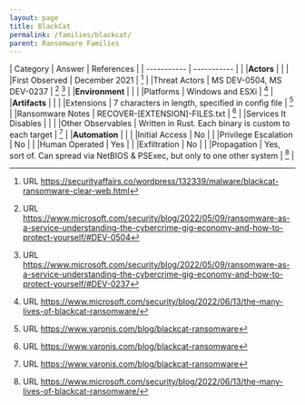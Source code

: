```yaml
---
layout: page
title: BlackCat
permalink: /families/blackcat/
parent: Ransomware Families
---
```


| Category | Answer | References | 
| ----------- | ----------- | | 
|**Actors** | | |
|First Observed | December 2021 | [^1] |
|Threat Actors | MS DEV-0504, MS DEV-0237 | [^2] [^3] |
|**Environment** | | |
|Platforms | Windows and ESXi | [^4] |
|**Artifacts** | | |
|Extensions | 7 characters in length, specified in config file | [^5] |
|Ransomware Notes | RECOVER-[EXTENSION]-FILES.txt | [^5] |
|Services It Disables | | |
|Other Observables | Written in Rust. Each binary is custom to each target | [^5] |
|**Automation** | | |
|Initial Access | No |  |
|Privilege Escalation | No | |
|Human Operated | Yes | |
|Exfiltration | No | |
|Propagation | Yes, sort of. Can spread via NetBIOS & PSExec, but only to one other system | [^4] |


[^1]: URL https://securityaffairs.co/wordpress/132339/malware/blackcat-ransomware-clear-web.html
[^2]: URL https://www.microsoft.com/security/blog/2022/05/09/ransomware-as-a-service-understanding-the-cybercrime-gig-economy-and-how-to-protect-yourself/#DEV-0504
[^3]: URL https://www.microsoft.com/security/blog/2022/05/09/ransomware-as-a-service-understanding-the-cybercrime-gig-economy-and-how-to-protect-yourself/#DEV-0237
[^4]: URL https://www.microsoft.com/security/blog/2022/06/13/the-many-lives-of-blackcat-ransomware/
[^5]: URL https://www.varonis.com/blog/blackcat-ransomware

